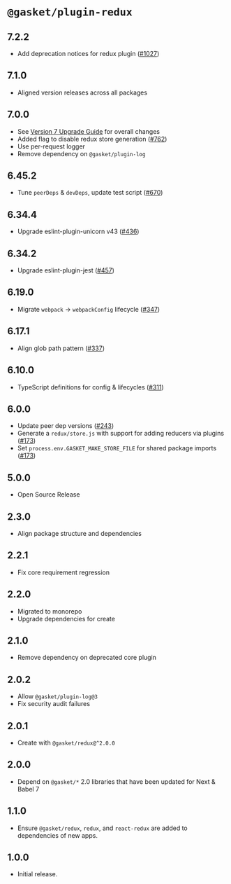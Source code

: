 # `@gasket/plugin-redux`

## 7.2.2

- Add deprecation notices for redux plugin ([#1027])

## 7.1.0

- Aligned version releases across all packages

## 7.0.0

- See [Version 7 Upgrade Guide] for overall changes
- Added flag to disable redux store generation ([#762])
- Use per-request logger
- Remove dependency on `@gasket/plugin-log`

## 6.45.2

- Tune `peerDeps` & `devDeps`, update test script ([#670])

## 6.34.4

- Upgrade eslint-plugin-unicorn v43 ([#436])

## 6.34.2

- Upgrade eslint-plugin-jest ([#457])

## 6.19.0

- Migrate `webpack` -> `webpackConfig` lifecycle ([#347])

## 6.17.1

- Align glob path pattern ([#337])

## 6.10.0

- TypeScript definitions for config & lifecycles ([#311])

## 6.0.0

- Update peer dep versions ([#243])
- Generate a `redux/store.js` with support for adding reducers via plugins ([#173])
- Set `process.env.GASKET_MAKE_STORE_FILE` for shared package imports ([#173])

## 5.0.0

- Open Source Release

## 2.3.0

- Align package structure and dependencies

## 2.2.1

- Fix core requirement regression

## 2.2.0

- Migrated to monorepo
- Upgrade dependencies for create

## 2.1.0

- Remove dependency on deprecated core plugin

## 2.0.2

- Allow `@gasket/plugin-log@3`
- Fix security audit failures

## 2.0.1

- Create with `@gasket/redux@^2.0.0`

## 2.0.0

- Depend on `@gasket/*` 2.0 libraries that have been updated for Next & Babel 7

## 1.1.0

- Ensure `@gasket/redux`, `redux`, and `react-redux` are
  added to dependencies of new apps.

## 1.0.0

- Initial release.

[Version 7 Upgrade Guide]: /docs/upgrade-to-7.md
[#173]: https://github.com/godaddy/gasket/pull/173
[#243]: https://github.com/godaddy/gasket/pull/243
[#311]: https://github.com/godaddy/gasket/pull/311
[#337]: https://github.com/godaddy/gasket/pull/337
[#347]: https://github.com/godaddy/gasket/pull/347
[#436]: https://github.com/godaddy/gasket/pull/436
[#457]: https://github.com/godaddy/gasket/pull/457
[#670]: https://github.com/godaddy/gasket/pull/670
[#762]: https://github.com/godaddy/gasket/pull/762
[#1027]: https://github.com/godaddy/gasket/pull/1027
